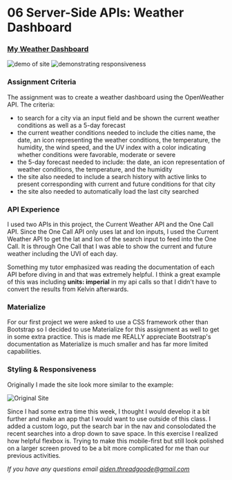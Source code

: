# 06 Server-Side APIs: Weather Dashboard

### [My Weather Dashboard](https://a-thread.github.io/Weather-API-Aiden/)

![demo of site](/assets/images/demo.gif) ![demonstrating responsiveness](/assets/images/resp.gif)

### Assignment Criteria
The assignment was to create a weather dashboard using the OpenWeather API. The criteria:
- to search for a city via an input field and be shown the current weather conditions as well as a 5-day forecast
- the current weather conditions needed to include the cities name, the date, an icon representing the weather conditions, the temperature, the humidity, the wind speed, and the UV index with a color indicating whether conditions were favorable, moderate or severe
- the 5-day forecast needed to include: the date, an icon representation of weather conditions, the temperature, and the humidity
- the site also needed to include a search history with active links to present corresponding with current and future conditions for that city
- the site also needed to automatically load the last city searched

### API Experience
I used two APIs in this project, the Current Weather API and the One Call API. Since the One Call API only uses lat and lon inputs, I used the Current Weather API to get the lat and lon of the search input to feed into the One Call. It is through One Call that I was able to show the current and future weather including the UVI of each day. 

Something my tutor emphasized was reading the documentation of each API before diving in and that was extremely helpful. I think a great example of this was including **units: imperial** in my api calls so that I didn't have to convert the results from Kelvin afterwards.

### Materialize
For our first project we were asked to use a CSS framework other than Bootstrap so I decided to use Materialize for this assignment as well to get in some extra practice. This is made me REALLY appreciate Bootstrap's documentation as Materialize is much smaller and has far more limited capabilities. 

### Styling & Responsiveness
Originally I made the site look more similar to the example:

![Original Site](assets/images/site1.gif)

Since I had some extra time this week, I thought I would develop it a bit further and make an app that I would want to use outside of this class. I added a custom logo, put the search bar in the nav and consolodated the recent searches into a drop down to save space. In this exercise I realized how helpful flexbox is. Trying to make this mobile-first but still look polished on a larger screen proved to be a bit more complicated for me than our previous activities. 

*If you have any questions email [aiden.threadgoode@gmail.com](mailto:aiden.threadgoode@gmail.com)*